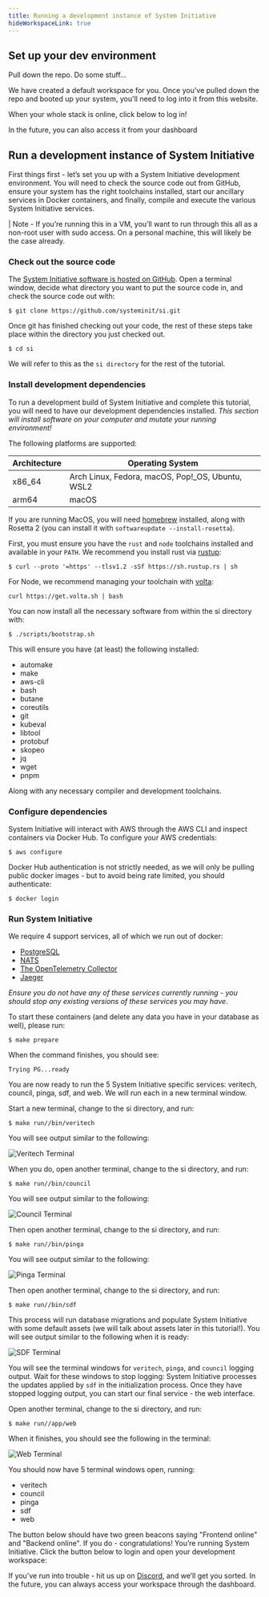 ```yaml
---
title: Running a development instance of System Initiative
hideWorkspaceLink: true
---
```


## Set up your dev environment

Pull down the repo. Do some stuff...

We have created a default workspace for you. Once you've pulled down the repo and booted up your system, you'll need to log into it from this website.

When your whole stack is online, click below to log in!




In the future, you can also access it from your <router-link to="/dashboard">dashboard</router-link>

## Run a development instance of System Initiative

First things first - let’s set you up with a System Initiative development environment. You will need to check the
source code out from GitHub, ensure your system has the right toolchains installed, start our ancillary services in
Docker containers, and finally, compile and execute the various System Initiative services.

| Note - If you’re running this in a VM, you’ll want to run through this all as a non-root user with sudo access. On a
personal machine, this will likely be the case already.

### Check out the source code

The [System Initiative software is hosted on GitHub](https://github.com/systeminit/si). Open a terminal window, decide
what directory you want to put the source code in, and check the source code out with:

```shell
$ git clone https://github.com/systeminit/si.git
```

Once git has finished checking out your code, the rest of these steps take place within the directory you just checked out.

```shell
$ cd si
```

We will refer to this as the `si directory` for the rest of the tutorial.

### Install development dependencies

To run a development build of System Initiative and complete this tutorial, you will need to have our development
dependencies installed. _This section will install software on your computer and mutate your running environment!_

The following platforms are supported:

| Architecture | Operating System                                 |
|--------------|--------------------------------------------------|
| x86_64       | Arch Linux, Fedora, macOS, Pop!_OS, Ubuntu, WSL2 |
| arm64        | macOS                                            |

If you are running MacOS, you will need [homebrew](https://brew.sh/) installed, along with Rosetta 2 (you can install it
with `softwareupdate --install-rosetta`).

First, you must ensure you have the `rust` and `node` toolchains installed and available in your `PATH`. We recommend
you install rust via [rustup](https://rustup.rs/):

```shell
$ curl --proto '=https' --tlsv1.2 -sSf https://sh.rustup.rs | sh
```

For Node, we recommend managing your toolchain with [volta](https://volta.sh/):

```shell
curl https://get.volta.sh | bash
```

You can now install all the necessary software from within the si directory with:

```shell
$ ./scripts/bootstrap.sh
```

This will ensure you have (at least) the following installed:

* automake
* make
* aws-cli
* bash
* butane
* coreutils
* git
* kubeval
* libtool
* protobuf
* skopeo
* jq
* wget
* pnpm

Along with any necessary compiler and development toolchains.

### Configure dependencies

System Initiative will interact with AWS through the AWS CLI and inspect containers via Docker Hub. To configure your
AWS credentials:

```shell
$ aws configure
```

Docker Hub authentication is not strictly needed, as we will only be pulling public docker images - but to avoid being
rate limited, you should authenticate:

```shell
$ docker login
```

### Run System Initiative

We require 4 support services, all of which we run out of docker:

* [PostgreSQL](www.postgresql.org)
* [NATS](https://nats.io/)
* [The OpenTelemetry Collector](https://opentelemetry.io/docs/collector/)
* [Jaeger](https://www.jaegertracing.io/)

_Ensure you do not have any of these services currently running - you should stop any existing versions of these
services you may have_.

To start these containers (and delete any data you have in your database as well), please run:

```shell
$ make prepare
```

When the command finishes, you should see:

```shell
Trying PG...ready
```

You are now ready to run the 5 System Initiative specific services: veritech, council, pinga, sdf, and web. We will run
each in a new terminal window.

Start a new terminal, change to the si directory, and run:

```shell
$ make run//bin/veritech
```

You will see output similar to the following:

![Veritech Terminal](tutorial-img/image36.png)

When you do, open another terminal, change to the si directory, and run:

```shell
$ make run//bin/council
```

You will see output similar to the following:

![Council Terminal](tutorial-img/image85.png)

Then open another terminal, change to the si directory, and run:

```shell
$ make run//bin/pinga
```

You will see output similar to the following:

![Pinga Terminal](tutorial-img/image95.png)

Then open another terminal, change to the si directory, and run:

```shell
$ make run//bin/sdf
```

This process will run database migrations and populate System Initiative with some default assets (we will talk about
assets later in this tutorial!). You will see output similar to the following when it is ready:

![SDF Terminal](tutorial-img/image84.png)

You will see the terminal windows for `veritech`, `pinga`, and `council` logging output. Wait for these windows to stop
logging: System Initiative processes the updates applied by `sdf` in the initialization process. Once they have stopped
logging output, you can start our final service - the web interface.

Open another terminal, change to the si directory, and run:

```shell
$ make run//app/web
```

When it finishes, you should see the following in the terminal:

![Web Terminal](tutorial-img/image32.png)

You should now have 5 terminal windows open, running:

* veritech
* council
* pinga
* sdf
* web

The button below should have two green beacons saying "Frontend online" and "Backend online". If you do -
congratulations! You’re running System Initiative. Click the button below to login and open your development workspace:

<!-- must wrap in a div to undo some of the automatic styling -->
<p class="escape"><workspace-link-widget></workspace-link-widget></p>

If you’ve run into trouble - hit us up
on [Discord](https://discord.com/channels/955539345538957342/1080953018788364288), and we’ll get you sorted. In the
future, you can always access your workspace through the <router-link to="/dashboard">dashboard</router-link>.